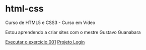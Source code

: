 # html-css
 Curso de HTML5 e CSS3 -  Curso em Vídeo

Estou aprendendo a criar sites com o mestre Gustavo Guanabara

<a href="https://macedo11.github.io/html-css/exercicios/ex001/index.html">Executar o exercício 001</a>
<a href="https://macedo11.github.io/html-css/projetos/projeto-login/index.html"> Projeto Login</a>
